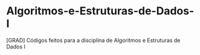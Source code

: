 # Algoritmos-e-Estruturas-de-Dados-I
[GRAD] Códigos feitos para a disciplina de Algoritmos e Estruturas de Dados I
